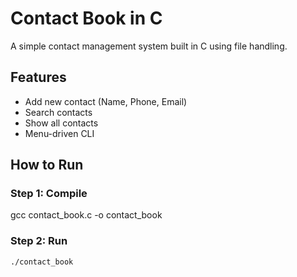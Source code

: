 # Contact Book in C

A simple contact management system built in C using file handling.

## Features

- Add new contact (Name, Phone, Email)
- Search contacts
- Show all contacts
- Menu-driven CLI

## How to Run

### Step 1: Compile  
gcc contact_book.c -o contact_book
### Step 2: Run
```bash
./contact_book

